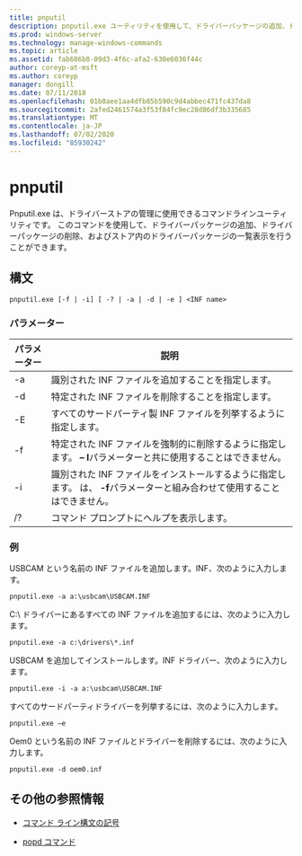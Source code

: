 ```yaml
---
title: pnputil
description: pnputil.exe ユーティリティを使用して、ドライバーパッケージの追加、ドライバーパッケージの削除、およびドライバーストア内のドライバーパッケージの一覧表示を行う、pnputil コマンドの参照記事。
ms.prod: windows-server
ms.technology: manage-windows-commands
ms.topic: article
ms.assetid: fab686b8-09d3-4f6c-afa2-630e6036f44c
author: coreyp-at-msft
ms.author: coreyp
manager: dongill
ms.date: 07/11/2018
ms.openlocfilehash: 01b8aee1aa4dfb85b590c9d4abbec471fc437da8
ms.sourcegitcommit: 2afed2461574a3f53f84fc9ec28d86df3b335685
ms.translationtype: MT
ms.contentlocale: ja-JP
ms.lasthandoff: 07/02/2020
ms.locfileid: "85930242"
---
```

# <a name="pnputil"></a>pnputil

Pnputil.exe は、ドライバーストアの管理に使用できるコマンドラインユーティリティです。 このコマンドを使用して、ドライバーパッケージの追加、ドライバーパッケージの削除、およびストア内のドライバーパッケージの一覧表示を行うことができます。

## <a name="syntax"></a>構文

```
pnputil.exe [-f | -i] [ -? | -a | -d | -e ] <INF name>
```

### <a name="parameters"></a>パラメーター

| パラメーター | 説明 |
|--|--|
| -a | 識別された INF ファイルを追加することを指定します。 |
| -d | 特定された INF ファイルを削除することを指定します。 |
| -E | すべてのサードパーティ製 INF ファイルを列挙するように指定します。 |
| -f | 特定された INF ファイルを強制的に削除するように指定します。 **– I**パラメーターと共に使用することはできません。 |
| -i | 識別された INF ファイルをインストールするように指定します。 は、 **-f**パラメーターと組み合わせて使用することはできません。 |
| /? | コマンド プロンプトにヘルプを表示します。 |

### <a name="examples"></a>例

USBCAM という名前の INF ファイルを追加します。INF、次のように入力します。

```
pnputil.exe -a a:\usbcam\USBCAM.INF
```

C:\ ドライバーにあるすべての INF ファイルを追加するには、次のように入力します。

```
pnputil.exe -a c:\drivers\*.inf
```

USBCAM を追加してインストールします。INF ドライバー、次のように入力します。

```
pnputil.exe -i -a a:\usbcam\USBCAM.INF
```

すべてのサードパーティドライバーを列挙するには、次のように入力します。

```
pnputil.exe –e
```

Oem0 という名前の INF ファイルとドライバーを削除するには、次のように入力します。

```
pnputil.exe -d oem0.inf
```

## <a name="additional-references"></a>その他の参照情報

- [コマンド ライン構文の記号](command-line-syntax-key.md)

- [popd コマンド](popd.md)
